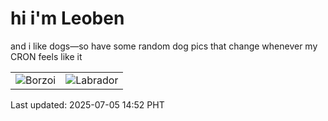 # hi i'm Leoben

and i like dogs—so have some random dog pics that change whenever my CRON feels like it

|  |  |
|--------|----------|
| ![Borzoi](https://random-dog-vercel.vercel.app/api/random-borzoi?v=1751698322) | ![Labrador](https://random-dog-vercel.vercel.app/api/random-labrador?v=1751698322) |

Last updated: 2025-07-05 14:52 PHT
